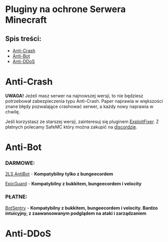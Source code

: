 # Pluginy na ochrone Serwera Minecraft 

## Spis treści:
- [Anti-Crash]()
- [Anti-Bot]()
- [Anti-DDoS]()

# Anti-Crash
**UWAGA!** Jeżeli masz serwer na najnowszej wersji, to nie będziesz potrzebował zabezpieczenia typu Anti-Crash. Paper naprawia w większości znane błędy pozwalające crashować serwer, a każdy nowy naprawia w chwilę.

Jeśli korzystasz ze starszej wersji, zainteresuj się pluginem [ExploitFixer](https://www.spigotmc.org/resources/2ls-exploitfixer-the-ultimate-antiexploit-plugin.62842/). Z płatnych polecamy SafeMC który można zakupić na [discordzie](https://discord.com/invite/vSxAYAtzqv).

# Anti-Bot
### DARMOWE:

[2LS AntiBot](https://www.spigotmc.org/resources/2ls-antibot-the-ultimate-antibot-plugin.62847/) - **Kompatybilny tylko z bungeecordem**

[EpicGuard](https://www.spigotmc.org/resources/%E2%AD%90-epicguard-protect-your-server-from-bots-more-%E2%AD%90.72369/) - **Kompatybilny z bukkitem, bungeecordem i velocity**

### PŁATNE:

[BotSentry](https://www.spigotmc.org/resources/%E2%9A%A1-botsentry-%E2%9A%A1-antibot-antiproxy-resisting-30k-bots-per-second-bungee-spigot-sponge-velocity.55924/) - **Kompatybilny z bukkitem, bungeecordem i velocity. Bardzo intuicyjny, z zaawansowanym podglądem na ataki i zarządzaniem**

# Anti-DDoS
